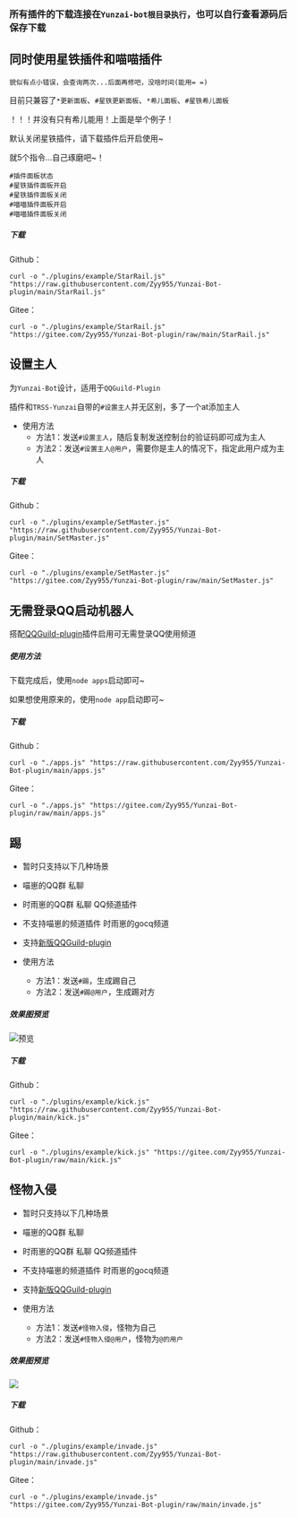 ### 所有插件的下载连接在`Yunzai-bot根目录执行`，也可以自行查看源码后保存下载

## 同时使用星铁插件和喵喵插件

`貌似有点小错误，会查询两次...后面再修吧，没啥时间(能用= =)`

目前只兼容了`*更新面板`、`#星铁更新面板`、`*希儿面板`、`#星铁希儿面板`  

！！！并没有只有希儿能用！上面是举个例子！

默认关闭星铁插件，请下载插件后开启使用~

就5个指令...自己琢磨吧~！
```
#插件面板状态
#星铁插件面板开启
#星铁插件面板关闭
#喵喵插件面板开启
#喵喵插件面板关闭
```

##### 下载
Github：
```
curl -o "./plugins/example/StarRail.js" "https://raw.githubusercontent.com/Zyy955/Yunzai-Bot-plugin/main/StarRail.js"
```
Gitee：
```
curl -o "./plugins/example/StarRail.js" "https://gitee.com/Zyy955/Yunzai-Bot-plugin/raw/main/StarRail.js"
```


## 设置主人

为`Yunzai-Bot`设计，适用于`QQGuild-Plugin`

插件和`TRSS-Yunzai`自带的`#设置主人`并无区别，多了一个at添加主人

- 使用方法
  - 方法1：发送`#设置主人`，随后复制发送控制台的验证码即可成为主人
  - 方法2：发送`#设置主人@用户`，需要你是主人的情况下，指定此用户成为主人

##### 下载
Github：
```
curl -o "./plugins/example/SetMaster.js" "https://raw.githubusercontent.com/Zyy955/Yunzai-Bot-plugin/main/SetMaster.js"
```
Gitee：
```
curl -o "./plugins/example/SetMaster.js" "https://gitee.com/Zyy955/Yunzai-Bot-plugin/raw/main/SetMaster.js"
```

## 无需登录QQ启动机器人

搭配[QQGuild-plugin](https://gitee.com/Zyy955/QQGuild-plugin)插件启用可无需登录QQ使用频道

##### 使用方法

下载完成后，使用`node apps`启动即可~

如果想使用原来的，使用`node app`启动即可~

##### 下载
Github：
```
curl -o "./apps.js" "https://raw.githubusercontent.com/Zyy955/Yunzai-Bot-plugin/main/apps.js"
```

Gitee：
```
curl -o "./apps.js" "https://gitee.com/Zyy955/Yunzai-Bot-plugin/raw/main/apps.js"
```

## 踢

- 暂时只支持以下几种场景
- 喵崽的QQ群 私聊
- 时雨崽的QQ群 私聊 QQ频道插件
- 不支持喵崽的频道插件 时雨崽的gocq频道
- 支持[新版QQGuild-plugin](https://gitee.com/Zyy955/QQGuild-plugin)

- 使用方法
  - 方法1：发送`#踢`，生成踢自己
  - 方法2：发送`#踢@用户`，生成踢对方

##### 效果图预览

![预览](https://cdn.jsdelivr.net/gh/Zyy955/imgs/img/202308021749791.gif)

##### 下载
Github：
```
curl -o "./plugins/example/kick.js" "https://raw.githubusercontent.com/Zyy955/Yunzai-Bot-plugin/main/kick.js"
```

Gitee：
```
curl -o "./plugins/example/kick.js" "https://gitee.com/Zyy955/Yunzai-Bot-plugin/raw/main/kick.js"
```


## 怪物入侵

- 暂时只支持以下几种场景
- 喵崽的QQ群 私聊
- 时雨崽的QQ群 私聊 QQ频道插件
- 不支持喵崽的频道插件 时雨崽的gocq频道
- 支持[新版QQGuild-plugin](https://gitee.com/Zyy955/QQGuild-plugin)

- 使用方法
  - 方法1：发送`#怪物入侵`，怪物为自己
  - 方法2：发送`#怪物入侵@用户`，怪物为`@的用户`

##### 效果图预览

![](https://cdn.jsdelivr.net/gh/Zyy955/imgs/img/202308270006112.png)

##### 下载
Github：
```
curl -o "./plugins/example/invade.js" "https://raw.githubusercontent.com/Zyy955/Yunzai-Bot-plugin/main/invade.js"
```

Gitee：
```
curl -o "./plugins/example/invade.js" "https://gitee.com/Zyy955/Yunzai-Bot-plugin/raw/main/invade.js"
```


